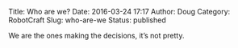 Title: Who are we?
Date: 2016-03-24 17:17
Author: Doug
Category: RobotCraft
Slug: who-are-we
Status: published

We are the ones making the decisions, it’s not pretty.
